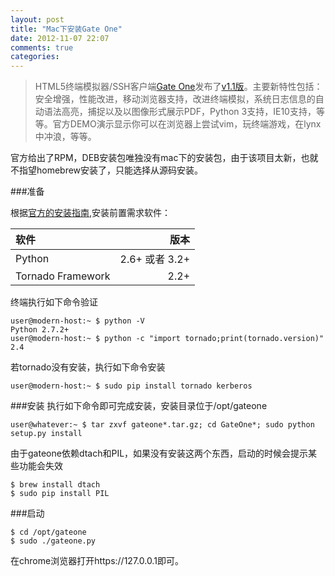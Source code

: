 ```yaml
---
layout: post
title: "Mac下安装Gate One"
date: 2012-11-07 22:07
comments: true
categories: 
---
```

>HTML5终端模拟器/SSH客户端[Gate One](http://liftoffsoftware.com/Products/GateOne)发布了[v1.1版](https://github.com/liftoff/GateOne/downloads)。主要新特性包括：安全增强，性能改进，移动浏览器支持，改进终端模拟，系统日志信息的自动语法高亮，捕捉以及以图像形式展示PDF，Python 3支持，IE10支持，等等。官方DEMO演示显示你可以在浏览器上尝试vim，玩终端游戏，在lynx中冲浪，等等。

官方给出了RPM，DEB安装包唯独没有mac下的安装包，由于该项目太新，也就不指望homebrew安装了，只能选择从源码安装。

<!-- more -->

###准备

根据[官方的安装指南](http://liftoff.github.com/GateOne/About/index.html#installation),安装前置需求软件：

软件               | 版本
:------------------- | -----------:
Python               | 2.6+ 或者 3.2+
Tornado Framework    | 2.2+  

    
终端执行如下命令验证

	user@modern-host:~ $ python -V 
	Python 2.7.2+ 
	user@modern-host:~ $ python -c "import tornado;print(tornado.version)" 
	2.4 

若tornado没有安装，执行如下命令安装

	user@modern-host:~ $ sudo pip install tornado kerberos
	
###安装
执行如下命令即可完成安装，安装目录位于/opt/gateone

	user@whatever:~ $ tar zxvf gateone*.tar.gz; cd GateOne*; sudo python setup.py install
	
由于gateone依赖dtach和PIL，如果没有安装这两个东西，启动的时候会提示某些功能会失效

	$ brew install dtach
	$ sudo pip install PIL

###启动

	$ cd /opt/gateone
	$ sudo ./gateone.py
	
在chrome浏览器打开https://127.0.0.1即可。